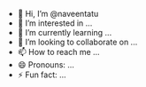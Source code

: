 - 👋 Hi, I’m @naveentatu
- 👀 I’m interested in ...
- 🌱 I’m currently learning ...
- 💞️ I’m looking to collaborate on ...
- 📫 How to reach me ...
- 😄 Pronouns: ...
- ⚡ Fun fact: ...

<!---
naveentatu/naveentatu is a ✨ special ✨ repository because its `README.md` (this file) appears on your GitHub profile.
You can click the Preview link to take a look at your changes.
--->
